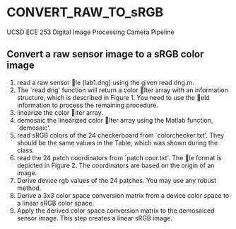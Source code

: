 # CONVERT_RAW_TO_sRGB
UCSD ECE 253 Digital Image Processing Camera Pipeline

## Convert a raw sensor image to a sRGB color image
1. read a raw sensor le (lab1.dng) using the given read dng.m.
2. The `read dng' function will return a color lter array with an information structure,
which is described in Figure 1. You need to use the eld information to process the
remaining procedure.
3. linearize the color lter array.
4. demosaic the linearized color lter array using the Matlab function, `demosaic'.
5. read sRGB colors of the 24 checkerboard from `colorchecker.txt'. They should be the
same values in the Table, which was shown during the class.
6. read the 24 patch coordinators from `patch coor.txt'. The le format is depicted in
Figure 2. The coordinators are based on the origin of an image.
7. Derive device rgb values of the 24 patches. You may use any robust method.
8. Derive a 3x3 color space conversion matrix from a device color space to a linear sRGB
color space.
9. Apply the derived color space conversion matrix to the demosaiced sensor image. This
step creates a linear sRGB image.
